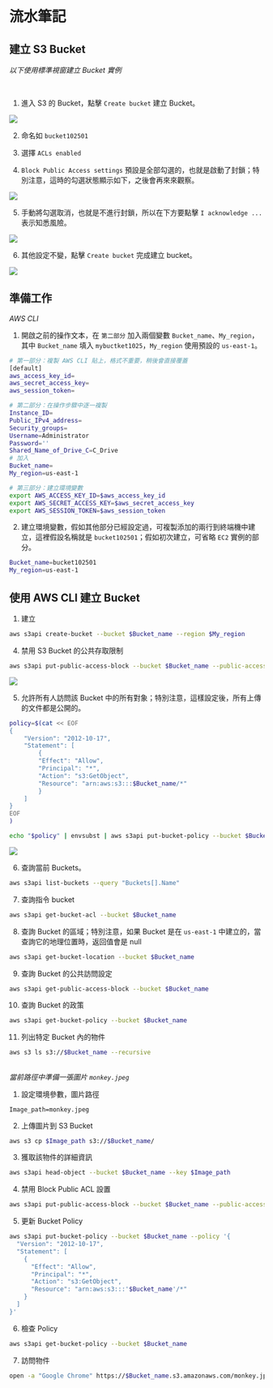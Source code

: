 # 流水筆記


## 建立 S3 Bucket

_以下使用標準視窗建立 Bucket 實例_

<br>

1. 進入 S3 的 Bucket，點擊 `Create bucket` 建立 Bucket。

![](images/img_04.png)

2. 命名如 `bucket102501`

3. 選擇 `ACLs enabled`

4. `Block Public Access settings` 預設是全部勾選的，也就是啟動了封鎖；特別注意，這時的勾選狀態顯示如下，之後會再來來觀察。

![](images/img_01.png)

5. 手動將勾選取消，也就是不進行封鎖，所以在下方要點擊 `I acknowledge ...` 表示知悉風險。

![](images/img_05.png)

6. 其他設定不變，點擊 `Create bucket` 完成建立 bucket。

![](images/img_06.png)

## 準備工作

_AWS CLI_

1. 開啟之前的操作文本，在 `第二部分` 加入兩個變數 `Bucket_name`、`My_region`，其中  `Bucket_name` 填入 `mybuctket1025`，`My_region` 使用預設的 `us-east-1`。

```bash
# 第一部分：複製 AWS CLI 貼上，格式不重要，稍後會直接覆蓋
[default]
aws_access_key_id=
aws_secret_access_key=
aws_session_token=

# 第二部分：在操作步驟中逐一複製
Instance_ID=
Public_IPv4_address=
Security_groups=
Username=Administrator
Password=''
Shared_Name_of_Drive_C=C_Drive
# 加入
Bucket_name=
My_region=us-east-1

# 第三部分：建立環境變數
export AWS_ACCESS_KEY_ID=$aws_access_key_id
export AWS_SECRET_ACCESS_KEY=$aws_secret_access_key
export AWS_SESSION_TOKEN=$aws_session_token
```

2. 建立環境變數，假如其他部分已經設定過，可複製添加的兩行到終端機中建立，這裡假設名稱就是 `bucket102501`；假如初次建立，可省略 `EC2` 實例的部分。

```bash
Bucket_name=bucket102501
My_region=us-east-1
```


## 使用 AWS CLI 建立 Bucket 

1. 建立

```bash
aws s3api create-bucket --bucket $Bucket_name --region $My_region
```

4. 禁用 S3 Bucket 的公共存取限制
```bash
aws s3api put-public-access-block --bucket $Bucket_name --public-access-block-configuration BlockPublicAcls=false,IgnorePublicAcls=false,BlockPublicPolicy=false,RestrictPublicBuckets=false
```

![](images/img_02.png)

5. 允許所有人訪問該 Bucket 中的所有對象；特別注意，這樣設定後，所有上傳的文件都是公開的。

```bash
policy=$(cat << EOF
{
    "Version": "2012-10-17",
    "Statement": [
        {
        "Effect": "Allow",
        "Principal": "*",
        "Action": "s3:GetObject",
        "Resource": "arn:aws:s3:::$Bucket_name/*"
        }
    ]
}
EOF
)

echo "$policy" | envsubst | aws s3api put-bucket-policy --bucket $Bucket_name --policy file://<(echo "$policy" | envsubst)
```

![](images/img_03.png)

6. 查詢當前 Buckets。

```bash
aws s3api list-buckets --query "Buckets[].Name"
```

7. 查詢指令 bucket
```bash
aws s3api get-bucket-acl --bucket $Bucket_name
```

8. 查詢 Bucket 的區域；特別注意，如果 Bucket 是在 `us-east-1` 中建立的，當查詢它的地理位置時，返回值會是 null

```bash
aws s3api get-bucket-location --bucket $Bucket_name
```

9. 查詢 Bucket 的公共訪問設定

```bash
aws s3api get-public-access-block --bucket $Bucket_name
```

10. 查詢 Bucket 的政策

```bash
aws s3api get-bucket-policy --bucket $Bucket_name
```

11. 列出特定 Bucket 內的物件

```bash
aws s3 ls s3://$Bucket_name --recursive
```

##

_當前路徑中準備一張圖片 `monkey.jpeg`_




1. 設定環境參數，圖片路徑

```bask
Image_path=monkey.jpeg
```

2. 上傳圖片到 S3 Bucket
```bash
aws s3 cp $Image_path s3://$Bucket_name/
```

3. 獲取該物件的詳細資訊


```bash
aws s3api head-object --bucket $Bucket_name --key $Image_path
```

4. 禁用 Block Public ACL 設置

```bash
aws s3api put-public-access-block --bucket $Bucket_name --public-access-block-configuration BlockPublicAcls=false

```

5. 更新 Bucket Policy

```bash
aws s3api put-bucket-policy --bucket $Bucket_name --policy '{
  "Version": "2012-10-17",
  "Statement": [
    {
      "Effect": "Allow",
      "Principal": "*",
      "Action": "s3:GetObject",
      "Resource": "arn:aws:s3:::'$Bucket_name'/*"
    }
  ]
}'
```

6. 檢查 Policy

```bash
aws s3api get-bucket-policy --bucket $Bucket_name
```

7. 訪問物件

```bash
open -a "Google Chrome" https://$Bucket_name.s3.amazonaws.com/monkey.jpeg
```


